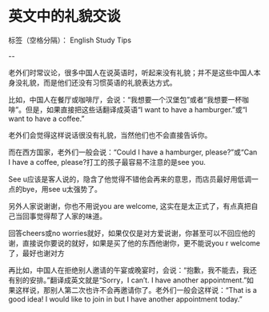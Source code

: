 # 英文中的礼貌交谈

标签（空格分隔）： English Study Tips

--

老外们时常议论，很多中国人在说英语时，听起来没有礼貌；并不是这些中国人本身没礼貌，而是他们还没有习惯英语的礼貌表达方式。

比如，中国人在餐厅或咖啡厅，会说：“我想要一个汉堡包”或者“我想要一杯咖啡”。但是，如果直接把这些话翻译成英语“I want to have a hamburger.”或“I want to have a coffee.”

老外们会觉得这样说话很没有礼貌，当然他们也不会直接告诉你。

而在西方国家，老外们一般会说：“Could I have a hamburger, please?”或“Can I have a coffee, please?打工的孩子最容易不注意的是see you.

See u应该是客人说的，隐含了他觉得不错他会再来的意思，而店员最好用低调一点的bye，用see u太强势了。

另外人家说谢谢，你也不用说you are welcome, 这实在是太正式了，有点真把自己当回事觉得帮了人家的味道。

回答cheers或no worries就好，如果仅仅是对方爱说谢，你甚至可以不回应他的谢，直接说你要说的就好，如果是买了他的东西他谢你，更不能说you r welcome了，最好也谢对方

再比如，中国人在拒绝别人邀请的午宴或晚宴时，会说：“抱歉，我不能去，我还有别的安排。”翻译成英文就是“Sorry，I can’t. I have another appointment.”如果这样说，那别人第二次也许不会再邀请你了。老外们一般会这样说：“That is a good idea! I would like to join in but I have another appointment today.”
